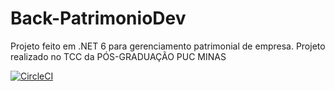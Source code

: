# Back-PatrimonioDev
Projeto feito em .NET 6 para gerenciamento patrimonial de empresa. Projeto realizado no TCC da PÓS-GRADUAÇÃO PUC MINAS

[![CircleCI](https://circleci.com/gh/adolfosp/Back-PatrimonioDev.svg?style=svg&circle-token=20a665b5da536a4849089b6d94f5c02c9aba6356)](https://github.com/adolfosp/Back-PatrimonioDev/tree/main)
